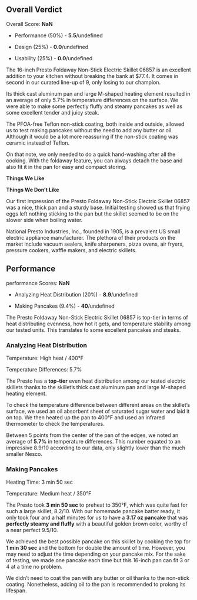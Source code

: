 Overall Verdict
---------------

Overall Score: **NaN**

*   Performance (50%) - **5.5**/undefined
    
*   Design (25%) - **0.0**/undefined
    
*   Usability (25%) - **0.0**/undefined
    

The 16-inch Presto Foldaway Non-Stick Electric Skillet 06857 is an excellent addition to your kitchen without breaking the bank at $77.4. It comes in second in our curated line-up of 9, only losing to our champion.

Its thick cast aluminum pan and large M-shaped heating element resulted in an average of only 5.7% in temperature differences on the surface. We were able to make some perfectly fluffy and steamy pancakes as well as some excellent tender and juicy steak.

The PFOA-free Teflon non-stick coating, both inside and outside, allowed us to test making pancakes without the need to add any butter or oil. Although it would be a lot more reassuring if the non-stick coating was ceramic instead of Teflon.

On that note, we only needed to do a quick hand-washing after all the cooking. With the foldaway feature, you can always detach the base and also fit it in the pan for easy and compact storing.

**Things We Like**

**Things We Don’t Like**

Our first impression of the Presto Foldaway Non-Stick Electric Skillet 06857 was a nice, thick pan and a sturdy base. Initial testing showed us that frying eggs left nothing sticking to the pan but the skillet seemed to be on the slower side when boiling water.

National Presto Industries, Inc., founded in 1905, is a prevalent US small electric appliance manufacturer. The plethora of their products on the market include vacuum sealers, knife sharpeners, pizza ovens, air fryers, pressure cookers, waffle makers, and electric skillets.

Performance
-----------

performance Scores: **NaN**

*   Analyzing Heat Distribution (20%) - **8.9**/undefined
    
*   Making Pancakes (9.4%) - **40**/undefined
    

The Presto Foldaway Non-Stick Electric Skillet 06857 is top-tier in terms of heat distributing evenness, how hot it gets, and temperature stability among our tested units. This translates to some excellent pancakes and steaks.

### Analyzing Heat Distribution

Temperature: High heat / 400°F

Temperature Differences: 5.7%

The Presto has a **top-tier** even heat distribution among our tested electric skillets thanks to the skillet’s thick cast aluminum pan and large M-shaped heating element.

To check the temperature difference between different areas on the skillet’s surface, we used an oil absorbent sheet of saturated sugar water and laid it on top. We then heated up the pan to 400°F and used an infrared thermometer to check the temperatures.

Between 5 points from the center of the pan of the edges, we noted an average of **5.7%** in temperature differences. This number equated to an impressive 8.9/10 according to our data, only slightly lower than the much smaller Nesco.

### Making Pancakes

Heating Time: 3 min 50 sec

Temperature: Medium heat / 350°F

The Presto took **3 min 50 sec** to preheat to 350°F, which was quite fast for such a large skillet, 8.2/10. With our homemade pancake batter ready, it only took four and a half minutes for us to have a **3.17 oz pancake** that was **perfectly steamy and fluffy** with a beautiful golden brown color, worthy of a near perfect 9.5/10.

We achieved the best possible pancake on this skillet by cooking the top for **1 min 30 sec** and the bottom for double the amount of time. However, you may need to adjust the time depending on your pancake mix. For the sake of testing, we made one pancake each time but this 16-inch pan can fit 3 or 4 at a time no problem.

We didn’t need to coat the pan with any butter or oil thanks to the non-stick coating. Nonetheless, adding oil to the pan is recommended to prolong its lifespan.
